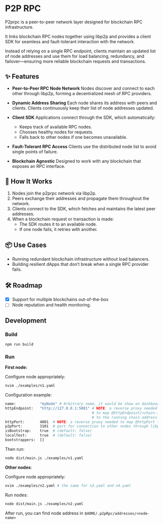 # P2P RPC

P2prpc is a peer-to-peer network layer designed for blockchain RPC infrastructure.

It links blockchain RPC nodes together using libp2p and provides a client SDK for seamless and fault-tolerant interaction with the network.

Instead of relying on a single RPC endpoint, clients maintain an updated list of node addresses and use them for load balancing, redundancy, and failover—ensuring more reliable blockchain requests and transactions.

## ✨ Features

- **Peer-to-Peer RPC Node Network**
  Nodes discover and connect to each other through libp2p, forming a decentralized mesh of RPC providers.

- **Dynamic Address Sharing**
  Each node shares its address with peers and clients. Clients continuously keep their list of node addresses updated.

- **Client SDK**
  Applications connect through the SDK, which automatically:
    - Keeps track of available RPC nodes.
    - Chooses healthy nodes for requests.
    - Falls back to other nodes if one becomes unavailable.

- **Fault-Tolerant RPC Access**
  Clients use the distributed node list to avoid single points of failure.

- **Blockchain Agnostic**
  Designed to work with any blockchain that exposes an RPC interface.

## 🚀 How It Works

1. Nodes join the p2prpc network via libp2p.
2. Peers exchange their addresses and propagate them throughout the network.
3. Clients connect to the SDK, which fetches and maintains the latest peer addresses.
4. When a blockchain request or transaction is made:
    - The SDK routes it to an available node.
    - If one node fails, it retries with another.

## 📦 Use Cases

- Running redundant blockchain infrastructure without load balancers.
- Building resilient dApps that don’t break when a single RPC provider fails.

## 🛠️ Roadmap

- [x] Support for multiple blockchains out-of-the-box
- [ ] Node reputation and health monitoring.

## Development

### Build

```bash
npm run build
```

### Run

**First node:**

Configure node appropriately:
```bash
nvim ./examples/n1.yaml
```

Configuration example:
```bash
name:           "myNode" # Arbitrary name, it would be show on dashboard and logs
httpEndpoint:   "http://127.0.0.1:5001" # NOTE: a reverse proxy needed
                                        # to map @httpEndpoint/<chain-id>
                                        # to the running chain address
httpPort:       4001  # NOTE: a reverse proxy needed to map @httpPort to `@httpEndpoint/`
p2pPort:        3101  # port for connection to other nodes through libp2p
isBootstrap:    true  # (default: false)
localTest:      true  # (default: false)
bootstrappers:  []
```

Then run:
```bash
node dist/main.js ./examples/n1.yaml
```

**Other nodes**:

Configure node appropriately:

```bash
nvim ./examples/n2.yaml # the same for n3.yaml and n4.yaml
```

Run nodes:

```bash
node dist/main.js ./examples/n2.yaml
```

After run, you can find node address in `$HOME/.p2pRpc/addresses/<node-name>`
